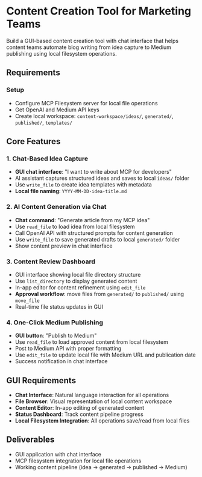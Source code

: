 # Content Creation Tool for Marketing Teams

Build a GUI-based content creation tool with chat interface that helps content teams automate blog writing from idea capture to Medium publishing using local filesystem operations.

## Requirements

### Setup

- Configure MCP Filesystem server for local file operations
- Get OpenAI and Medium API keys
- Create local workspace: `content-workspace/ideas/`, `generated/`, `published/`, `templates/`

## Core Features

### 1. Chat-Based Idea Capture

- **GUI chat interface**: "I want to write about MCP for developers"
- AI assistant captures structured ideas and saves to local `ideas/` folder
- Use `write_file` to create idea templates with metadata
- **Local file naming**: `YYYY-MM-DD-idea-title.md`

### 2. AI Content Generation via Chat

- **Chat command**: "Generate article from my MCP idea"
- Use `read_file` to load idea from local filesystem
- Call OpenAI API with structured prompts for content generation
- Use `write_file` to save generated drafts to local `generated/` folder
- Show content preview in chat interface

### 3. Content Review Dashboard

- GUI interface showing local file directory structure
- Use `list_directory` to display generated content
- In-app editor for content refinement using `edit_file`
- **Approval workflow**: move files from `generated/` to `published/` using `move_file`
- Real-time file status updates in GUI

### 4. One-Click Medium Publishing

- **GUI button**: "Publish to Medium"
- Use `read_file` to load approved content from local filesystem
- Post to Medium API with proper formatting
- Use `edit_file` to update local file with Medium URL and publication date
- Success notification in chat interface

## GUI Requirements

- **Chat Interface**: Natural language interaction for all operations
- **File Browser**: Visual representation of local content workspace
- **Content Editor**: In-app editing of generated content
- **Status Dashboard**: Track content pipeline progress
- **Local Filesystem Integration**: All operations save/read from local files

## Deliverables

- GUI application with chat interface
- MCP filesystem integration for local file operations
- Working content pipeline (idea → generated → published → Medium)
